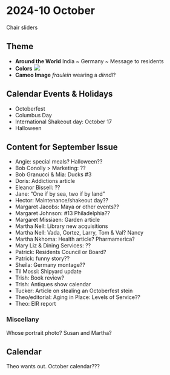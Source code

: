 # 2024-10 October

Chair sliders

## Theme

* **Around the World** India \~ Germany \~ Message to residents
* **Colors** ![](media/b6a03c23d5ba5bab98291f927d69b498.png)
* **Cameo Image** *fraulein* wearing a *dirndl*?

## Calendar Events & Holidays

* Octoberfest
* Columbus Day
* International Shakeout day: October 17
* Halloween

## Content for September Issue

* Angie: special meals? Halloween??
* Bob Conolly \> Marketing: ??
* Bob Granucci & Mia: Ducks \#3
* Doris: Addictions article
* Eleanor Bissell: ??
* Jane: “One if by sea, two if by land”
* Hector: Maintenance/shakeout day??
* Margaret Jacobs: Maya or other events??
* Margaret Johnson: \#13 Philadelphia??
* Margaret Missiaen: Garden article
* Martha Nell: Library new acquisitions
* Martha Nell: Vada, Cortez, Larry, Tom & Val? Nancy
* Martha Nkhoma: Health article? Pharmamerica?
* Mary Liz & Dining Services: ??
* Patrick: Residents Council or Board?
* Patrick: funny story??
* Sheila: Germany montage??
* Til Mossi: Shipyard update
* Trish: Book review?
* Trish: Antiques show calendar
* Tucker: Article on stealing an Octoberfest stein
* Theo/editorial: Aging in Place: Levels of Service??
* Theo: EIR report

### Miscellany

Whose portrait photo? Susan and Martha?

## Calendar

Theo wants out. October calendar???
